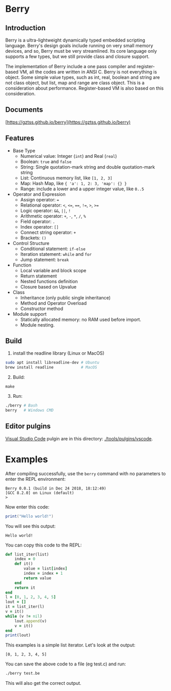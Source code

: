# Berry

## Introduction

Berry is a ultra-lightweight dynamically typed embedded scripting language. Berry's design goals include running on very small memory devices, and so, Berry must be very streamlined. Its core language only supports a few types, but we still provide class and closure support.

The implementation of Berry include a one pass compiler and register-based VM, all the codes are written in ANSI C. Berry is not everything is object. Some simple value types, such as int, real, boolean and string are not class object, but list, map and range are class object. This is a consideration about performance. Register-based VM is also based on this consideration.

## Documents

[https://gztss.github.io/berry](https://gztss.github.io/berry)

## Features

* Base Type
  * Numerical value: Integer (`int`) and Real (`real`)
  * Boolean: `true` and `false`
  * String: Single quotation-mark string and double quotation-mark string
  * List: Continuous memory list, like `[1, 2, 3]`
  * Map: Hash Map, like `{ 'a': 1, 2: 3, 'map': {} }`
  * Range: include a lower and a upper integer value, like `0..5`
* Operator and Expression
  * Assign operator: `=`
  * Relational operator: `<`, `<=`, `==`, `!=`, `>`, `>=`
  * Logic operator: `&&`, `||`, `!`
  * Arithmetic operator: `+`, `-`, `*`, `/`, `%`
  * Field operator: `.`
  * Index operator: `[]`
  * Connect string operator: `+`
  * Brackets: `()`
* Control Structure
  * Conditional statement: `if-else`
  * Iteration statement: `while` and `for`
  * Jump statement: `break`
* Function
  * Local variable and block scope
  * Return statement
  * Nested functions definition
  * Closure based on Upvalue
* Class
  * Inheritance (only public single inheritance)
  * Method and Operator Overload
  * Constructor method
* Module support
  * Statically allocated memory: no RAM used before import.
  * Module nesting.

## Build

1. install the readline library (Linux or MacOS)

``` bash
sudo apt install libreadline-dev # Ubuntu
brew install readline            # MacOS
```

2. Build:

```
make
```

3. Run:

``` bash
./berry # Bash
berry   # Windows CMD
```

## Editor pulgins

[Visual Studio Code](https://code.visualstudio.com/) pulgin are in this directory: [./tools/pulgins/vscode](./tools/pulgins/vscode).

# Examples

After compiling successfully, use the `berry` command with no parameters to enter the REPL environment:
```
Berry 0.0.1 (build in Dec 24 2018, 18:12:49)
[GCC 8.2.0] on Linux (default)
>
```

Now enter this code:

``` lua
print("Hello world!")
```

You will see this output:

```
Hello world!
```

You can copy this code to the REPL:

```ruby
def list_iter(list)
    index = 0
    def it()
        value = list[index]
        index = index + 1
        return value
    end
    return it
end
l = [0, 1, 2, 3, 4, 5]
lout = []
it = list_iter(l)
v = it()
while (v != nil)
    lout.append(v)
    v = it()
end
print(lout)
```

This examples is a simple list iterator. Let's look at the output:

```
[0, 1, 2, 3, 4, 5]
```

You can save the above code to a file (eg test.c) and run:

``` bash
./berry test.be
```

This will also get the correct output.
